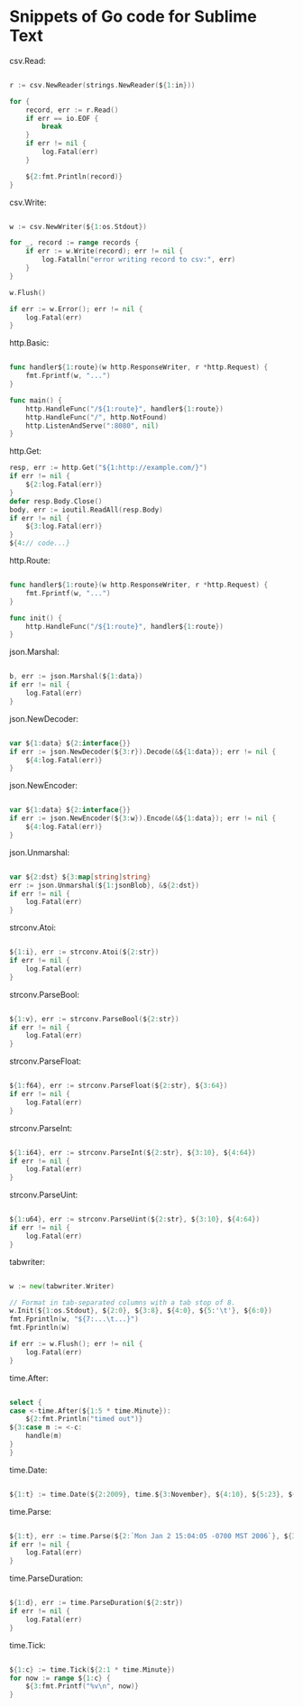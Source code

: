 Snippets of Go code for Sublime Text
====================================


csv.Read:
```go

r := csv.NewReader(strings.NewReader(${1:in}))

for {
	record, err := r.Read()
	if err == io.EOF {
		break
	}
	if err != nil {
		log.Fatal(err)
	}

	${2:fmt.Println(record)}
}

```

csv.Write:
```go

w := csv.NewWriter(${1:os.Stdout})

for _, record := range records {
	if err := w.Write(record); err != nil {
		log.Fatalln("error writing record to csv:", err)
	}
}

w.Flush()

if err := w.Error(); err != nil {
	log.Fatal(err)
}

```

http.Basic:
```go

func handler${1:route}(w http.ResponseWriter, r *http.Request) {
	fmt.Fprintf(w, "...")
}

func main() {
	http.HandleFunc("/${1:route}", handler${1:route})
	http.HandleFunc("/", http.NotFound)
	http.ListenAndServe(":8080", nil)
}

```

http.Get:
```go
resp, err := http.Get("${1:http://example.com/}")
if err != nil {
	${2:log.Fatal(err)}
}
defer resp.Body.Close()
body, err := ioutil.ReadAll(resp.Body)
if err != nil {
	${3:log.Fatal(err)}
}
${4:// code...}

```

http.Route:
```go

func handler${1:route}(w http.ResponseWriter, r *http.Request) {
	fmt.Fprintf(w, "...")
}

func init() {
	http.HandleFunc("/${1:route}", handler${1:route})
}

```

json.Marshal:
```go

b, err := json.Marshal(${1:data})
if err != nil {
	log.Fatal(err)
}

```

json.NewDecoder:
```go

var ${1:data} ${2:interface{}}
if err := json.NewDecoder(${3:r}).Decode(&${1:data}); err != nil {
	${4:log.Fatal(err)}
}

```

json.NewEncoder:
```go

var ${1:data} ${2:interface{}}
if err := json.NewEncoder(${3:w}).Encode(&${1:data}); err != nil {
	${4:log.Fatal(err)}
}

```

json.Unmarshal:
```go

var ${2:dst} ${3:map[string]string}
err := json.Unmarshal(${1:jsonBlob}, &${2:dst})
if err != nil {
	log.Fatal(err)
}

```

strconv.Atoi:
```go

${1:i}, err := strconv.Atoi(${2:str})
if err != nil {
	log.Fatal(err)
}

```

strconv.ParseBool:
```go

${1:v}, err := strconv.ParseBool(${2:str})
if err != nil {
	log.Fatal(err)
}

```

strconv.ParseFloat:
```go

${1:f64}, err := strconv.ParseFloat(${2:str}, ${3:64})
if err != nil {
	log.Fatal(err)
}

```

strconv.ParseInt:
```go

${1:i64}, err := strconv.ParseInt(${2:str}, ${3:10}, ${4:64})
if err != nil {
	log.Fatal(err)
}

```

strconv.ParseUint:
```go

${1:u64}, err := strconv.ParseUint(${2:str}, ${3:10}, ${4:64})
if err != nil {
	log.Fatal(err)
}

```

tabwriter:
```go

w := new(tabwriter.Writer)

// Format in tab-separated columns with a tab stop of 8.
w.Init(${1:os.Stdout}, ${2:0}, ${3:8}, ${4:0}, ${5:'\t'}, ${6:0})
fmt.Fprintln(w, "${7:...\t...}")
fmt.Fprintln(w)

if err := w.Flush(); err != nil {
	log.Fatal(err)
}

```

time.After:
```go

select {
case <-time.After(${1:5 * time.Minute}):
	${2:fmt.Println("timed out")}
${3:case m := <-c:
	handle(m)
}
}

```

time.Date:
```go

${1:t} := time.Date(${2:2009}, time.${3:November}, ${4:10}, ${5:23}, ${6:0}, ${7:0}, ${8:0}, ${9:time.UTC})

```

time.Parse:
```go

${1:t}, err := time.Parse(${2:`Mon Jan 2 15:04:05 -0700 MST 2006`}, ${3:str})
if err != nil {
	log.Fatal(err)
}

```

time.ParseDuration:
```go

${1:d}, err := time.ParseDuration(${2:str})
if err != nil {
	log.Fatal(err)
}

```

time.Tick:
```go

${1:c} := time.Tick(${2:1 * time.Minute})
for now := range ${1:c} {
	${3:fmt.Printf("%v\n", now)}
}

```


